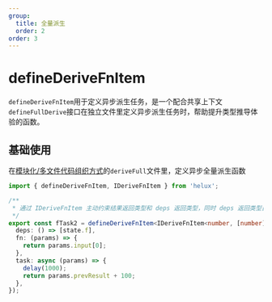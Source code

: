 ```yaml
---
group:
  title: 全量派生
  order: 2
order: 3
---
```


# defineDeriveFnItem

`defineDeriveFnItem`用于定义异步派生任务，是一个配合共享上下文`defineFullDerive`接口在独立文件里定义异步派生任务时，帮助提升类型推导体验的函数。

## 基础使用

在[模块化/多文件代码组织方式](/guide/modular#多文件代码组织方式)的`deriveFull`文件里，定义异步全量派生函数

```ts
import { defineDeriveFnItem, IDeriveFnItem } from 'helux';

/**
 * 通过 IDeriveFnItem 主动约束结果返回类型和 deps 返回类型，同时 deps 返回类型自动透传给 params.input
 */
export const fTask2 = defineDeriveFnItem<IDeriveFnItem<number, [number]>>({
  deps: () => [state.f],
  fn: (params) => {
    return params.input[0];
  },
  task: async (params) => {
    delay(1000);
    return params.prevResult + 100;
  },
});
```
